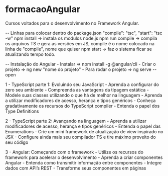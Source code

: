 ﻿# formacaoAngular

Cursos voltados para o desenvolvimento no Framework Angular.

-- Linhas para colocar dentro do package.json
       "compile": "tsc",
       "start": "tsc -w"
       npm install -> instala os modulos node.js
npm run compile -> compila os arquivos TS e gera as versões em JS, compile é o nome colocado na linha de "compile", nome que quiser
       npm start -> faz o sistema ficar se atualizando tempo todo.

-- Instalação do Angular 
       - Instalar => npm install -g @angular/cli 
       - Criar o projeto => ng new "nome do projeto" 
       - Para rodar o projeto => ng serve --open

1 - TypeScript parte 1: Evoluindo seu JavaScript 
       - Aprenda a configurar do zero seu ambiente 
       - Compreenda as vantagens da tipagem estática 
       - Modele suas classes utilizando o que há de melhor na linguagem 
       - Aprenda a utilizar modificadores de acesso, herança e tipos genéricos 
       - Conheça gradativamente os recursos do TypeScript compiler 
       - Entenda o papel dos Type Definitions

2 - TypeScript parte 2: Avançando na linguagem 
       - Aprenda a utilizar modificadores de acesso, herança e tipos genéricos 
       - Entenda o papel das Enumerations 
       - Crie um mini framework de atualização de view inspirado no JSX 
       - Configure ainda mais seu compilador TS e tire máximo proveito do seu código

3 - Angular: Começando com o framework 
       - Utilize os recursos do framework para acelerar o desenvolvimento 
       - Aprenda a criar componentes Angular 
       - Entenda como transmitir informação entre componentes 
       - Integre dados com API’s REST 
       - Transforme seus componentes em páginas
